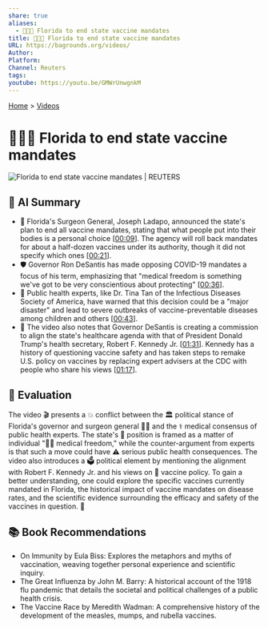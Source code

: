 ```yaml
---
share: true
aliases:
  - 💉🚫🌴 Florida to end state vaccine mandates
title: 💉🚫🌴 Florida to end state vaccine mandates
URL: https://bagrounds.org/videos/
Author:
Platform:
Channel: Reuters
tags:
youtube: https://youtu.be/GMWrUnwgnkM
---
```

[Home](../index.md) > [Videos](./index.md)  
# 💉🚫🌴 Florida to end state vaccine mandates  
![Florida to end state vaccine mandates | REUTERS](https://youtu.be/GMWrUnwgnkM)  
  
## 🤖 AI Summary  
  
* 📢 Florida's Surgeon General, Joseph Ladapo, announced the state's plan to end all vaccine mandates, stating that what people put into their bodies is a personal choice \[[00:09](http://www.youtube.com/watch?v=GMWrUnwgnkM&t=9)]. The agency will roll back mandates for about a half-dozen vaccines under its authority, though it did not specify which ones \[[00:21](http://www.youtube.com/watch?v=GMWrUnwgnkM&t=21)].  
* 🛡️ Governor Ron DeSantis has made opposing COVID-19 mandates a focus of his term, emphasizing that "medical freedom is something we've got to be very conscientious about protecting" \[[00:36](http://www.youtube.com/watch?v=GMWrUnwgnkM&t=36)].  
* 🚨 Public health experts, like Dr. Tina Tan of the Infectious Diseases Society of America, have warned that this decision could be a "major disaster" and lead to severe outbreaks of vaccine-preventable diseases among children and others \[[00:43](http://www.youtube.com/watch?v=GMWrUnwgnkM&t=43)].  
* 🤝 The video also notes that Governor DeSantis is creating a commission to align the state's healthcare agenda with that of President Donald Trump's health secretary, Robert F. Kennedy Jr. \[[01:31](http://www.youtube.com/watch?v=GMWrUnwgnkM&t=91)]. Kennedy has a history of questioning vaccine safety and has taken steps to remake U.S. policy on vaccines by replacing expert advisers at the CDC with people who share his views \[[01:17](http://www.youtube.com/watch?v=GMWrUnwgnkM&t=77)].  
  
## 🤔 Evaluation  
  
The video 🎬 presents a 💥 conflict between the 🏛️ political stance of Florida's governor and surgeon general 👨‍⚕️ and the ⚕️ medical consensus of public health experts. The state's 📍 position is framed as a matter of individual "🧑‍⚕️ medical freedom," while the counter-argument from experts is that such a move could have ⚠️ serious public health consequences. The video also introduces a 🗳️ political element by mentioning the alignment with Robert F. Kennedy Jr. and his views on 💉 vaccine policy. To gain a better understanding, one could explore the specific vaccines currently mandated in Florida, the historical impact of vaccine mandates on disease rates, and the scientific evidence surrounding the efficacy and safety of the vaccines in question. 🧐  
  
## 📚 Book Recommendations  
  
* On Immunity by Eula Biss: Explores the metaphors and myths of vaccination, weaving together personal experience and scientific inquiry.  
* The Great Influenza by John M. Barry: A historical account of the 1918 flu pandemic that details the societal and political challenges of a public health crisis.  
* The Vaccine Race by Meredith Wadman: A comprehensive history of the development of the measles, mumps, and rubella vaccines.